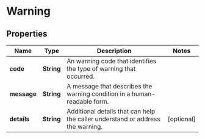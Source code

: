 # Warning

## Properties
Name | Type | Description | Notes
------------ | ------------- | ------------- | -------------
**code** | **String** | An warning code that identifies the type of warning that occurred. | 
**message** | **String** | A message that describes the warning condition in a human-readable form. | 
**details** | **String** | Additional details that can help the caller understand or address the warning. |  [optional]
